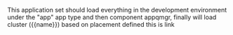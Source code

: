 This application set should load everything in the development environment under the "app" app type and then component appqmgr, finally will load cluster ({{name}}) based on placement defined
this is link